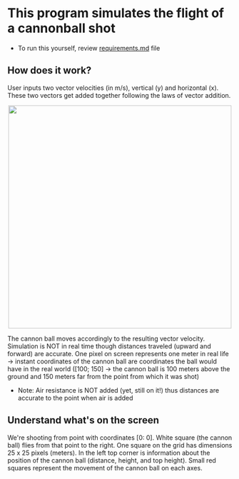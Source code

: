 # This program simulates the flight of a cannonball shot

+ To run this yourself, review <a href="https://github.com/scraptechguy/CanonShot/blob/main/requirements.md" target="_blank">requirements.md</a> file

## How does it work?

User inputs two vector velocities (in m/s), vertical (y) and horizontal (x). These two vectors get added together following the laws of vector addition. 

<div style="text-align: center;">
<img src="https://user-images.githubusercontent.com/75474651/139541508-45e718ff-3df5-4c71-a7cb-4b730dd8ec7d.jpg" width="500">
</div>

The cannon ball moves accordingly to the resulting vector velocity. Simulation is NOT in real time though distances traveled (upward and forward) are accurate. One pixel on screen represents one meter in real life -> instant coordinates of the cannon ball are coordinates the ball would have in the real world ([100; 150] -> the cannon ball is 100 meters above the ground and 150 meters far from the point from which it was shot)

+ Note: Air resistance is NOT added (yet, still on it!) thus distances are accurate to the point when air is added 

## Understand what's on the screen

We're shooting from point with coordinates [0: 0]. White square (the cannon ball) flies from that point to the right. One square on the grid has dimensions 25 x 25 pixels (meters). In the left top corner is information about the position of the cannon ball (distance, height, and top height). Small red squares represent the movement of the cannon ball on each axes. 



